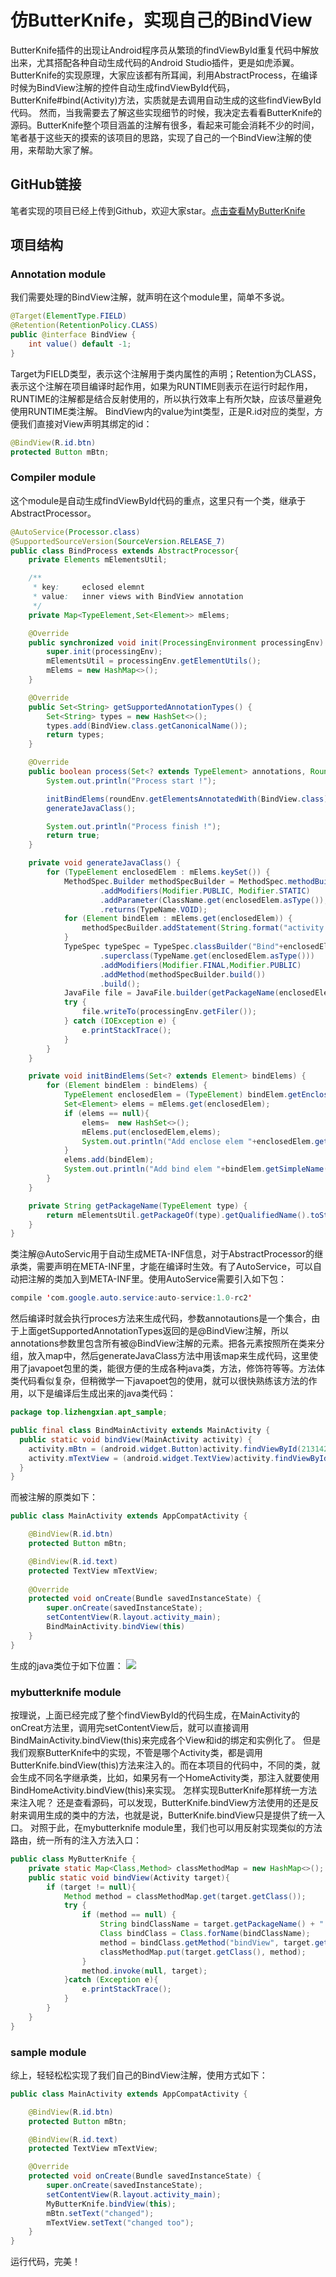 # 仿ButterKnife，实现自己的BindView
ButterKnife插件的出现让Android程序员从繁琐的findViewById重复代码中解放出来，尤其搭配各种自动生成代码的Android Studio插件，更是如虎添翼。
ButterKnife的实现原理，大家应该都有所耳闻，利用AbstractProcess，在编译时候为BindView注解的控件自动生成findViewById代码，ButterKnife#bind(Activity)方法，实质就是去调用自动生成的这些findViewById代码。
然而，当我需要去了解这些实现细节的时候，我决定去看看ButterKnife的源码。ButterKnife整个项目涵盖的注解有很多，看起来可能会消耗不少的时间，笔者基于这些天的摸索的该项目的思路，实现了自己的一个BindView注解的使用，来帮助大家了解。
## GitHub链接
笔者实现的项目已经上传到Github，欢迎大家star。[点击查看MyButterKnife](https://github.com/lizhengxian1991/MyButterKnife)
## 项目结构
### Annotation module
我们需要处理的BindView注解，就声明在这个module里，简单不多说。
```java
@Target(ElementType.FIELD)
@Retention(RetentionPolicy.CLASS)
public @interface BindView {
    int value() default -1;
}
```
Target为FIELD类型，表示这个注解用于类内属性的声明；Retention为CLASS，表示这个注解在项目编译时起作用，如果为RUNTIME则表示在运行时起作用，RUNTIME的注解都是结合反射使用的，所以执行效率上有所欠缺，应该尽量避免使用RUNTIME类注解。
BindView内的value为int类型，正是R.id对应的类型，方便我们直接对View声明其绑定的id：
```java
@BindView(R.id.btn)
protected Button mBtn;
```
### Compiler module
这个module是自动生成findViewById代码的重点，这里只有一个类，继承于AbstractProcessor。
```java
@AutoService(Processor.class)
@SupportedSourceVersion(SourceVersion.RELEASE_7)
public class BindProcess extends AbstractProcessor{
    private Elements mElementsUtil;

    /**
     * key:     eclosed elemnt
     * value:   inner views with BindView annotation
     */
    private Map<TypeElement,Set<Element>> mElems;

    @Override
    public synchronized void init(ProcessingEnvironment processingEnv) {
        super.init(processingEnv);
        mElementsUtil = processingEnv.getElementUtils();
        mElems = new HashMap<>();
    }

    @Override
    public Set<String> getSupportedAnnotationTypes() {
        Set<String> types = new HashSet<>();
        types.add(BindView.class.getCanonicalName());
        return types;
    }

    @Override
    public boolean process(Set<? extends TypeElement> annotations, RoundEnvironment roundEnv) {
        System.out.println("Process start !");

        initBindElems(roundEnv.getElementsAnnotatedWith(BindView.class));
        generateJavaClass();

        System.out.println("Process finish !");
        return true;
    }

    private void generateJavaClass() {
        for (TypeElement enclosedElem : mElems.keySet()) {
            MethodSpec.Builder methodSpecBuilder = MethodSpec.methodBuilder("bindView")
                    .addModifiers(Modifier.PUBLIC, Modifier.STATIC)
                    .addParameter(ClassName.get(enclosedElem.asType()),"activity")
                    .returns(TypeName.VOID);
            for (Element bindElem : mElems.get(enclosedElem)) {
                methodSpecBuilder.addStatement(String.format("activity.%s = (%s)activity.findViewById(%d)",bindElem.getSimpleName(),bindElem.asType(),bindElem.getAnnotation(BindView.class).value()));
            }
            TypeSpec typeSpec = TypeSpec.classBuilder("Bind"+enclosedElem.getSimpleName())
                    .superclass(TypeName.get(enclosedElem.asType()))
                    .addModifiers(Modifier.FINAL,Modifier.PUBLIC)
                    .addMethod(methodSpecBuilder.build())
                    .build();
            JavaFile file = JavaFile.builder(getPackageName(enclosedElem),typeSpec).build();
            try {
                file.writeTo(processingEnv.getFiler());
            } catch (IOException e) {
                e.printStackTrace();
            }
        }
    }

    private void initBindElems(Set<? extends Element> bindElems) {
        for (Element bindElem : bindElems) {
            TypeElement enclosedElem = (TypeElement) bindElem.getEnclosingElement();
            Set<Element> elems = mElems.get(enclosedElem);
            if (elems == null){
                elems=  new HashSet<>();
                mElems.put(enclosedElem,elems);
                System.out.println("Add enclose elem "+enclosedElem.getSimpleName());
            }
            elems.add(bindElem);
            System.out.println("Add bind elem "+bindElem.getSimpleName());
        }
    }

    private String getPackageName(TypeElement type) {
        return mElementsUtil.getPackageOf(type).getQualifiedName().toString();
    }
}
```
类注解@AutoServic用于自动生成META-INF信息，对于AbstractProcessor的继承类，需要声明在META-INF里，才能在编译时生效。有了AutoService，可以自动把注解的类加入到META-INF里。使用AutoService需要引入如下包：
```java
compile 'com.google.auto.service:auto-service:1.0-rc2'
```
然后编译时就会执行proces方法来生成代码，参数annotautions是一个集合，由于上面getSupportedAnnotationTypes返回的是@BindView注解，所以annotations参数里包含所有被@BindView注解的元素。把各元素按照所在类来分组，放入map中，然后generateJavaClass方法中用该map来生成代码，这里使用了javapoet包里的类，能很方便的生成各种java类，方法，修饰符等等。方法体类代码看似复杂，但稍微学一下javapoet包的使用，就可以很快熟练该方法的作用，以下是编译后生成出来的java类代码：
```java
package top.lizhengxian.apt_sample;

public final class BindMainActivity extends MainActivity {
  public static void bindView(MainActivity activity) {
    activity.mBtn = (android.widget.Button)activity.findViewById(2131427422);
    activity.mTextView = (android.widget.TextView)activity.findViewById(2131427423);
  }
}
```
而被注解的原类如下：
```java
public class MainActivity extends AppCompatActivity {

    @BindView(R.id.btn)
    protected Button mBtn;

    @BindView(R.id.text)
    protected TextView mTextView;
    
    @Override
    protected void onCreate(Bundle savedInstanceState) {
        super.onCreate(savedInstanceState);
        setContentView(R.layout.activity_main);
        BindMainActivity.bindView(this)
    }
}
```
生成的java类位于如下位置：
![](https://user-gold-cdn.xitu.io/2017/9/24/a863de7339e854cfcfabd8c271a97fdb)
### mybutterknife module
按理说，上面已经完成了整个findViewById的代码生成，在MainActivity的onCreat方法里，调用完setContentView后，就可以直接调用BindMainActivity.bindView(this)来完成各个View和id的绑定和实例化了。
但是我们观察ButterKnife中的实现，不管是哪个Activity类，都是调用ButterKnife.bindView(this)方法来注入的。而在本项目的代码中，不同的类，就会生成不同名字继承类，比如，如果另有一个HomeActivity类，那注入就要使用BindHomeActivity.bindView(this)来实现。
怎样实现ButterKnife那样统一方法来注入呢？
还是查看源码，可以发现，ButterKnife.bindView方法使用的还是反射来调用生成的类中的方法，也就是说，ButterKnife.bindView只是提供了统一入口。
对照于此，在mybutterknife module里，我们也可以用反射实现类似的方法路由，统一所有的注入方法入口：
```java
public class MyButterKnife {
    private static Map<Class,Method> classMethodMap = new HashMap<>();
    public static void bindView(Activity target){
        if (target != null){
            Method method = classMethodMap.get(target.getClass());
            try {
                if (method == null) {
                    String bindClassName = target.getPackageName() + ".Bind" + target.getClass().getSimpleName();
                    Class bindClass = Class.forName(bindClassName);
                    method = bindClass.getMethod("bindView", target.getClass());
                    classMethodMap.put(target.getClass(), method);
                }
                method.invoke(null, target);
            }catch (Exception e){
                e.printStackTrace();
            }
        }
    }
}
```
### sample module
综上，轻轻松松实现了我们自己的BindView注解，使用方式如下：
```java
public class MainActivity extends AppCompatActivity {

    @BindView(R.id.btn)
    protected Button mBtn;

    @BindView(R.id.text)
    protected TextView mTextView;

    @Override
    protected void onCreate(Bundle savedInstanceState) {
        super.onCreate(savedInstanceState);
        setContentView(R.layout.activity_main);
        MyButterKnife.bindView(this);
        mBtn.setText("changed");
        mTextView.setText("changed too");
    }
}
```
运行代码，完美！
